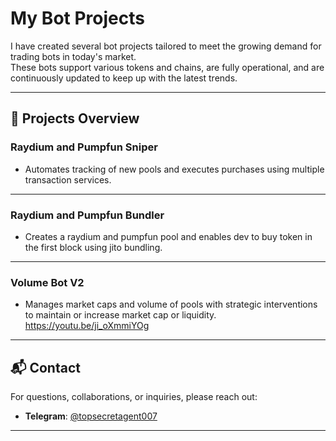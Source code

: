 # My Bot Projects

I have created several bot projects tailored to meet the growing demand for trading bots in today's market.  
These bots support various tokens and chains, are fully operational, and are continuously updated to keep up with the latest trends.

---

## 🚀 Projects Overview  

### **Raydium and Pumpfun Sniper**  
- Automates tracking of new pools and executes purchases using multiple transaction services. 

---

### **Raydium and Pumpfun Bundler**  
- Creates a raydium and pumpfun pool and enables dev to buy token in the first block using jito bundling.

---

### **Volume Bot V2**  
- Manages market caps and volume of pools with strategic interventions to maintain or increase market cap or liquidity.
https://youtu.be/ji_oXmmiYOg
---


## 📬 Contact  

For questions, collaborations, or inquiries, please reach out:  
- **Telegram**: [@topsecretagent007](https://t.me/topsecretagent_007)  

---
